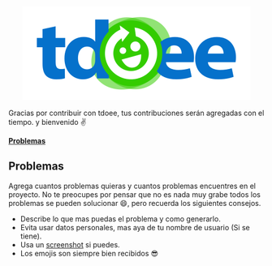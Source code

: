 <div align="center">
  <a hreg="//github.com/tdoee/Tdoee-Two">
    <img src="../assets/images/tdoee-prot-2.png">
  </a>
</div>

Gracias por contribuir con tdoee, tus contribuciones serán agregadas con el tiempo. y bienvenido :v:

[**Problemas**](#problemas)

## Problemas

Agrega cuantos problemas quieras y cuantos problemas encuentres en el proyecto. No te preocupes por pensar que no es nada muy grabe todos los problemas se pueden solucionar :smile:, pero recuerda los siguientes consejos.

 - Describe lo que mas puedas el problema y como generarlo.
 - Evita usar datos personales, mas aya de tu nombre de usuario (Si se tiene).
 - Usa un [screenshot](http://www.take-a-screenshot.org/) si puedes.
 - Los emojis son siempre bien recibidos :sunglasses:

